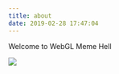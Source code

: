 ```yaml
---
title: about
date: 2019-02-28 17:47:04
---
```


Welcome to WebGL Meme Hell

<img src="https://d30womf5coomej.cloudfront.net/sa/a1/a7581e37-a271-42a0-b5d5-6d721e35f44c.jpg" />
